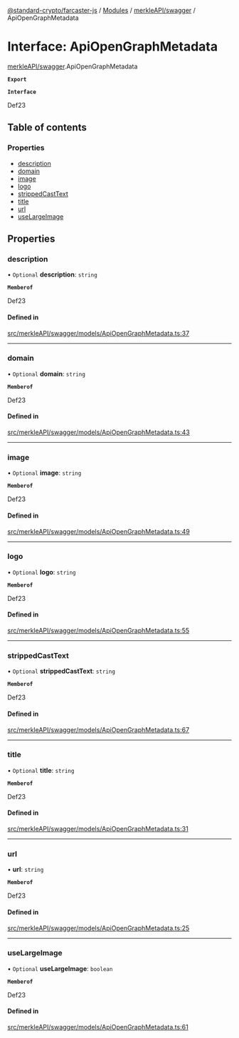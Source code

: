 [@standard-crypto/farcaster-js](../README.md) / [Modules](../modules.md) / [merkleAPI/swagger](../modules/merkleAPI_swagger.md) / ApiOpenGraphMetadata

# Interface: ApiOpenGraphMetadata

[merkleAPI/swagger](../modules/merkleAPI_swagger.md).ApiOpenGraphMetadata

**`Export`**

**`Interface`**

Def23

## Table of contents

### Properties

- [description](merkleAPI_swagger.ApiOpenGraphMetadata.md#description)
- [domain](merkleAPI_swagger.ApiOpenGraphMetadata.md#domain)
- [image](merkleAPI_swagger.ApiOpenGraphMetadata.md#image)
- [logo](merkleAPI_swagger.ApiOpenGraphMetadata.md#logo)
- [strippedCastText](merkleAPI_swagger.ApiOpenGraphMetadata.md#strippedcasttext)
- [title](merkleAPI_swagger.ApiOpenGraphMetadata.md#title)
- [url](merkleAPI_swagger.ApiOpenGraphMetadata.md#url)
- [useLargeImage](merkleAPI_swagger.ApiOpenGraphMetadata.md#uselargeimage)

## Properties

### description

• `Optional` **description**: `string`

**`Memberof`**

Def23

#### Defined in

[src/merkleAPI/swagger/models/ApiOpenGraphMetadata.ts:37](https://github.com/standard-crypto/farcaster-js/blob/main/src/merkleAPI/swagger/models/ApiOpenGraphMetadata.ts#L37)

___

### domain

• `Optional` **domain**: `string`

**`Memberof`**

Def23

#### Defined in

[src/merkleAPI/swagger/models/ApiOpenGraphMetadata.ts:43](https://github.com/standard-crypto/farcaster-js/blob/main/src/merkleAPI/swagger/models/ApiOpenGraphMetadata.ts#L43)

___

### image

• `Optional` **image**: `string`

**`Memberof`**

Def23

#### Defined in

[src/merkleAPI/swagger/models/ApiOpenGraphMetadata.ts:49](https://github.com/standard-crypto/farcaster-js/blob/main/src/merkleAPI/swagger/models/ApiOpenGraphMetadata.ts#L49)

___

### logo

• `Optional` **logo**: `string`

**`Memberof`**

Def23

#### Defined in

[src/merkleAPI/swagger/models/ApiOpenGraphMetadata.ts:55](https://github.com/standard-crypto/farcaster-js/blob/main/src/merkleAPI/swagger/models/ApiOpenGraphMetadata.ts#L55)

___

### strippedCastText

• `Optional` **strippedCastText**: `string`

**`Memberof`**

Def23

#### Defined in

[src/merkleAPI/swagger/models/ApiOpenGraphMetadata.ts:67](https://github.com/standard-crypto/farcaster-js/blob/main/src/merkleAPI/swagger/models/ApiOpenGraphMetadata.ts#L67)

___

### title

• `Optional` **title**: `string`

**`Memberof`**

Def23

#### Defined in

[src/merkleAPI/swagger/models/ApiOpenGraphMetadata.ts:31](https://github.com/standard-crypto/farcaster-js/blob/main/src/merkleAPI/swagger/models/ApiOpenGraphMetadata.ts#L31)

___

### url

• **url**: `string`

**`Memberof`**

Def23

#### Defined in

[src/merkleAPI/swagger/models/ApiOpenGraphMetadata.ts:25](https://github.com/standard-crypto/farcaster-js/blob/main/src/merkleAPI/swagger/models/ApiOpenGraphMetadata.ts#L25)

___

### useLargeImage

• `Optional` **useLargeImage**: `boolean`

**`Memberof`**

Def23

#### Defined in

[src/merkleAPI/swagger/models/ApiOpenGraphMetadata.ts:61](https://github.com/standard-crypto/farcaster-js/blob/main/src/merkleAPI/swagger/models/ApiOpenGraphMetadata.ts#L61)
